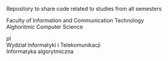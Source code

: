 Repository to share code related to studies from all semesters

Faculty of Information and Communication Technology  
Alghoritmic Computer Science

pl  
Wydział Informatyki i Telekomunikacji  
Informatyka algorytmiczna